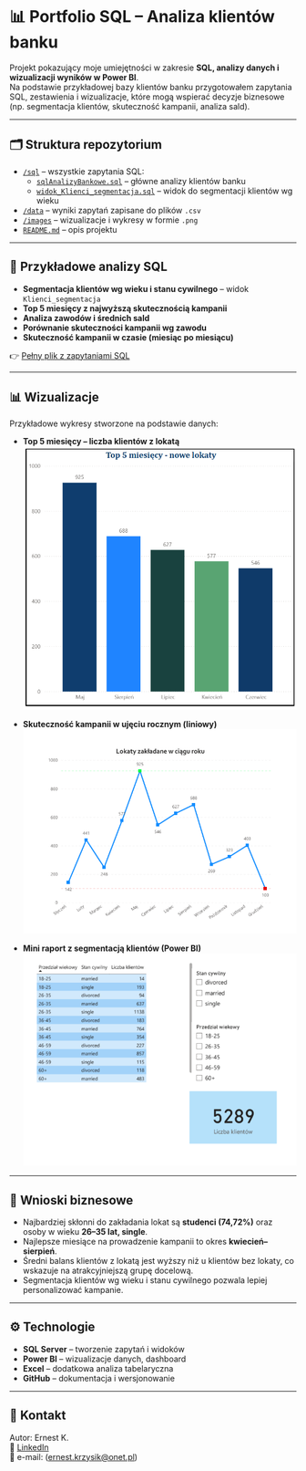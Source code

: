 # 📊 Portfolio SQL – Analiza klientów banku

Projekt pokazujący moje umiejętności w zakresie **SQL, analizy danych i wizualizacji wyników w Power BI**.  
Na podstawie przykładowej bazy klientów banku przygotowałem zapytania SQL, zestawienia i wizualizacje, które mogą wspierać decyzje biznesowe (np. segmentacja klientów, skuteczność kampanii, analiza sald).

---

## 🗂 Struktura repozytorium

- [`/sql`](./sql) – wszystkie zapytania SQL:
  - [`sqlAnalizyBankowe.sql`](./sql/sqlAnalizyBankowe.sql) – główne analizy klientów banku
  - [`widok_Klienci_segmentacja.sql`](widok_Klienci_segmentacja./sql/) – widok do segmentacji klientów wg wieku
- [`/data`](./data) – wyniki zapytań zapisane do plików `.csv`
- [`/images`](./images) – wizualizacje i wykresy w formie `.png`
- [`README.md`](./README.md) – opis projektu

---

## 🧾 Przykładowe analizy SQL

- **Segmentacja klientów wg wieku i stanu cywilnego** – widok `Klienci_segmentacja`
- **Top 5 miesięcy z najwyższą skutecznością kampanii**
- **Analiza zawodów i średnich sald**
- **Porównanie skuteczności kampanii wg zawodu**
- **Skuteczność kampanii w czasie (miesiąc po miesiącu)**

👉 [Pełny plik z zapytaniami SQL](./sql/sqlAnalizyBankowe.sql)

---

## 📊 Wizualizacje

Przykładowe wykresy stworzone na podstawie danych:

- **Top 5 miesięcy – liczba klientów z lokatą**  
  ![Top 5 miesięcy](./images/wykrestop5miesiecy.png)

- **Skuteczność kampanii w ujęciu rocznym (liniowy)**  
  ![Skuteczność kampanii](./images/lokaty_przekroj_roku_liniowy.png)

- **Mini raport z segmentacją klientów (Power BI)**  
  ![Raport Power BI](./images/miniraportfull.png)

---

## 📌 Wnioski biznesowe

- Najbardziej skłonni do zakładania lokat są **studenci (74,72%)** oraz osoby w wieku **26–35 lat, single**.
- Najlepsze miesiące na prowadzenie kampanii to okres **kwiecień–sierpień**.
- Średni balans klientów z lokatą jest wyższy niż u klientów bez lokaty, co wskazuje na atrakcyjniejszą grupę docelową.
- Segmentacja klientów wg wieku i stanu cywilnego pozwala lepiej personalizować kampanie.

---

## ⚙️ Technologie

- **SQL Server** – tworzenie zapytań i widoków
- **Power BI** – wizualizacje danych, dashboard
- **Excel** – dodatkowa analiza tabelaryczna
- **GitHub** – dokumentacja i wersjonowanie

---

## 👤 Kontakt

Autor: Ernest K.  
🔗 [LinkedIn](https://www.linkedin.com/in/ernest-k98/)  
📧 e-mail: (ernest.krzysik@onet.pl)  


